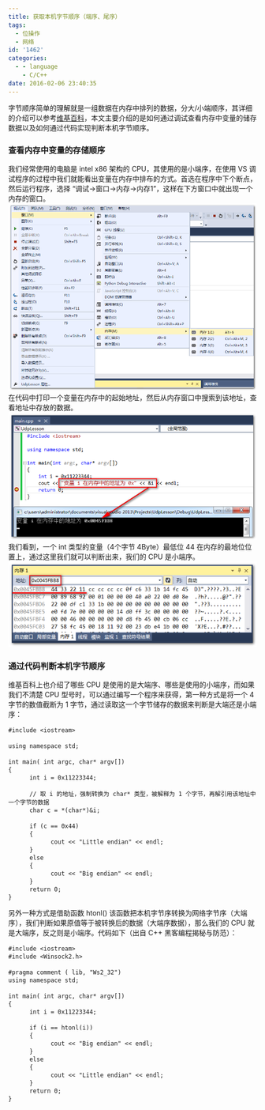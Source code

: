 ```yaml
---
title: 获取本机字节顺序（端序、尾序）
tags:
  - 位操作
  - 网络
id: '1462'
categories:
  - - language
    - C/C++
date: 2016-02-06 23:40:35
---
```


字节顺序简单的理解就是一组数据在内存中排列的数据，分大/小端顺序，其详细的介绍可以参考[维基百科](https://zh.wikipedia.org/wiki/%E5%AD%97%E8%8A%82%E5%BA%8F)，本文主要介绍的是如何通过调试查看内存中变量的储存数据以及如何通过代码实现判断本机字节顺序。
<!-- more -->
### 查看内存中变量的存储顺序

我们经常使用的电脑是 intel x86 架构的 CPU，其使用的是小端序，在使用 VS 调试程序的过程中我们就能看出变量在内存中排布的方式。首选在程序中下个断点，然后运行程序，选择 “调试->窗口->内存->内存1”，这样在下方窗口中就出现一个内存的窗口。 [![2016-02-06_220716](/images/2016/02/2016-02-06_220716.png)](/images/2016/02/2016-02-06_220716.png) 在代码中打印一个变量在内存中的起始地址，然后从内存窗口中搜索到该地址，查看地址中存放的数据。 [![2016-02-06_220746](/images/2016/02/2016-02-06_220746.png)](/images/2016/02/2016-02-06_220746.png) 我们看到，一个 int 类型的变量（4个字节 4Byte）最低位 44 在内存的最地位位置上，通过这里我们就可以判断出来，我们的 CPU 是小端序。 [![2016-02-06_220824](/images/2016/02/2016-02-06_220824.png)](/images/2016/02/2016-02-06_220824.png)

### 通过代码判断本机字节顺序

维基百科上也介绍了哪些 CPU 是使用的是大端序、哪些是使用的小端序，而如果我们不清楚 CPU 型号时，可以通过编写一个程序来获得，第一种方式是将一个 4 字节的数值截断为 1 字节，通过读取这一个字节储存的数据来判断是大端还是小端序：

```
#include <iostream>

using namespace std;

int main( int argc, char* argv[])
{
      int i = 0x11223344;

      // 取 i 的地址，强制转换为 char* 类型，被解释为 1 个字节，再解引用该地址中一个字节的数据
      char c = *(char*)&i;

      if (c == 0x44)
      {
            cout << "Little endian" << endl;
      }
      else
      {
            cout << "Big endian" << endl;
      }
      return 0;
}
```

另外一种方式是借助函数 htonl() 该函数把本机字节序转换为网络字节序（大端序），我们判断如果原值等于被转换后的数据（大端序数据），那么我们的 CPU 就是大端序，反之则是小端序。代码如下（出自 C++ 黑客编程揭秘与防范）：

```
#include <iostream>
#include <Winsock2.h>

#pragma comment ( lib, "Ws2_32")
using namespace std;

int main( int argc, char* argv[])
{
      int i = 0x11223344;

      if (i == htonl(i))
      {
            cout << "Big endian" << endl;
      }
      else
      {
            cout << "Little endian" << endl;
      }
      return 0;
}
```